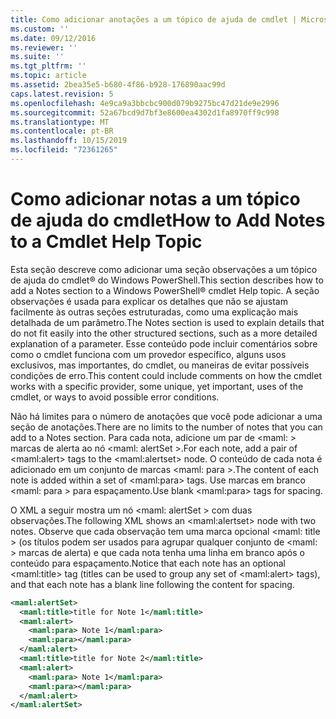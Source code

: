 ```yaml
---
title: Como adicionar anotações a um tópico de ajuda de cmdlet | Microsoft Docs
ms.custom: ''
ms.date: 09/12/2016
ms.reviewer: ''
ms.suite: ''
ms.tgt_pltfrm: ''
ms.topic: article
ms.assetid: 2bea35e5-b680-4f86-b928-176890aac99d
caps.latest.revision: 5
ms.openlocfilehash: 4e9ca9a3bbcbc900d079b9275bc47d21de9e2996
ms.sourcegitcommit: 52a67bcd9d7bf3e8600ea4302d1fa8970ff9c998
ms.translationtype: MT
ms.contentlocale: pt-BR
ms.lasthandoff: 10/15/2019
ms.locfileid: "72361265"
---
```

# <a name="how-to-add-notes-to-a-cmdlet-help-topic"></a><span data-ttu-id="8ff4d-102">Como adicionar notas a um tópico de ajuda do cmdlet</span><span class="sxs-lookup"><span data-stu-id="8ff4d-102">How to Add Notes to a Cmdlet Help Topic</span></span>

<span data-ttu-id="8ff4d-103">Esta seção descreve como adicionar uma seção observações a um tópico de ajuda do cmdlet® do Windows PowerShell.</span><span class="sxs-lookup"><span data-stu-id="8ff4d-103">This section describes how to add a Notes section to a Windows PowerShell® cmdlet Help topic.</span></span> <span data-ttu-id="8ff4d-104">A seção observações é usada para explicar os detalhes que não se ajustam facilmente às outras seções estruturadas, como uma explicação mais detalhada de um parâmetro.</span><span class="sxs-lookup"><span data-stu-id="8ff4d-104">The Notes section is used to explain details that do not fit easily into the other structured sections, such as a more detailed explanation of a parameter.</span></span> <span data-ttu-id="8ff4d-105">Esse conteúdo pode incluir comentários sobre como o cmdlet funciona com um provedor específico, alguns usos exclusivos, mas importantes, do cmdlet, ou maneiras de evitar possíveis condições de erro.</span><span class="sxs-lookup"><span data-stu-id="8ff4d-105">This content could include comments on how the cmdlet works with a specific provider, some unique, yet important, uses of the cmdlet, or ways to avoid possible error conditions.</span></span>

<span data-ttu-id="8ff4d-106">Não há limites para o número de anotações que você pode adicionar a uma seção de anotações.</span><span class="sxs-lookup"><span data-stu-id="8ff4d-106">There are no limits to the number of notes that you can add to a Notes section.</span></span> <span data-ttu-id="8ff4d-107">Para cada nota, adicione um par de \<maml: > marcas de alerta ao nó \<maml: alertSet >.</span><span class="sxs-lookup"><span data-stu-id="8ff4d-107">For each note, add a pair of \<maml:alert> tags to the \<maml:alertset> node.</span></span> <span data-ttu-id="8ff4d-108">O conteúdo de cada nota é adicionado em um conjunto de marcas \<maml: para >.</span><span class="sxs-lookup"><span data-stu-id="8ff4d-108">The content of each note is added within a set of \<maml:para> tags.</span></span> <span data-ttu-id="8ff4d-109">Use marcas em branco \<maml: para > para espaçamento.</span><span class="sxs-lookup"><span data-stu-id="8ff4d-109">Use blank \<maml:para> tags for spacing.</span></span>

<span data-ttu-id="8ff4d-110">O XML a seguir mostra um nó \<maml: alertSet > com duas observações.</span><span class="sxs-lookup"><span data-stu-id="8ff4d-110">The following XML shows an \<maml:alertset> node with two notes.</span></span> <span data-ttu-id="8ff4d-111">Observe que cada observação tem uma marca opcional \<maml: title > (os títulos podem ser usados para agrupar qualquer conjunto de \<maml: > marcas de alerta) e que cada nota tenha uma linha em branco após o conteúdo para espaçamento.</span><span class="sxs-lookup"><span data-stu-id="8ff4d-111">Notice that each note has an optional \<maml:title> tag (titles can be used to group any set of \<maml:alert> tags), and that each note has a blank line following the content for spacing.</span></span>

```xml
<maml:alertSet>
  <maml:title>title for Note 1</maml:title>
  <maml:alert>
    <maml:para> Note 1</maml:para>
    <maml:para></maml:para>
  </maml:alert>
  <maml:title>title for Note 2</maml:title>
  <maml:alert>
    <maml:para> Note 1</maml:para>
    <maml:para></maml:para>
  </maml:alert>
</maml:alertSet>
```



